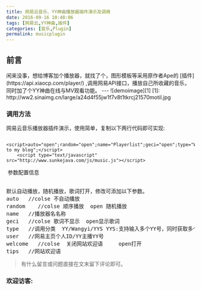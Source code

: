 ```yaml
---
title: 网易云音乐、YY神曲播放器插件演示及调用
date: 2016-09-16 10:48:06
tags: [网易云,YY神曲,插件]
categories: [音乐,Plugin]
permalink: musicplugin
---
```

<h2 id="intro">前言</h2>闲来没事，想给博客加个播放器，就找了个，图形模板等采用原作者Ape的 [插件](https://api.xiaocp.com/player/) ,调用网易API接口，播放自己所收藏的音乐，同时加了个YY神曲在线与MV观看功能。
---
![demoimage][1]
[1]: http://ww2.sinaimg.cn/large/a24d4f55jw1f7v8t1tkrcj21570motil.jpg

<!-- more -->
### 调用方法

 网易云音乐播放器插件演示，使用简单，复制以下两行代码即可实现:    
```﻿
	<script>auto="open";random="open";name="Playerlist";geci="open";type="Wangyi";user="317483295";welcome="open";tips="Welcome to my blog";</script>
	<script type="text/javascript" src="http://www.sunkejava.com/js/music.js"></script>  
``` 
﻿
参数配置信息

<pre></code>
默认自动播放，随机播放，歌词打开，修改可添加以下参数。
auto   //colse 不自动播放
random    //colse 顺序播放  open 随机播放
name   //播放器名名称
geci   //colse 歌词不显示  open显示歌词
type   //调用分类  YY/Wangyi/YYS YYS:支持输入多个YY号，同时获取多个YY主播神曲[多个YY号，使用“,”分割] 
user   //网易主页个人ID/YY主播YY号
welcome   //colse  关闭网站欢迎语     open打开
tips   //网站欢迎语
</code></pre>

> 有什么留言或问题直接在文末留下评论即可。

### 欢迎访客:

<ul class="ds-recent-visitors" data-num-items="39" data-avatar-size="56"></ul>



